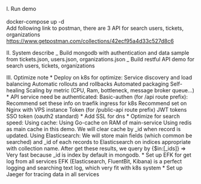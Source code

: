 I. Run demo<br/><br/>
    docker-compose up -d<br/>
    Add following link to postman, there are 3 API for search users, tickets, organizations<br/>
    https://www.getpostman.com/collections/42ecf95a4d33c527d8c6

II. System describe
    _ Build mongodb with authentication and data sample from tickets.json, users.json, organizations.json
    _ Build restful API demo for search users, tickets, organizations

III. Optimize note
    * Deploy on k8s for optimize: 
        Service discovery and load balancing
        Automatic rollouts and rollbacks
        Automated packaging
        Self-healing
        Scaling by metric (CPU, Ram, bottleneck, message broker queue...)
    * API service need be authenticated: 
        Basic-authen (for /api route prefix): 
            Recommend set these info on traefik ingress for k8s
            Recommend set on Nginx with VPS instance
        Token (for /public-api route prefix)
            JWT tokens
            SSO token (oauth2 standard)
    * Add SSL for dns
    * Optimize for search speed: 
        Using cache:
            Using Go-cache on RAM of main-service
            Using redis as main cache in this demo. We will clear cache by _id when record is updated.
        Using Elasticsearch: We will store main fields (which common be searched) and _id of each records to Elasticsearch on indices appropriate with collection name. After get these results, we query by {$in:[_ids]} => Very fast because _id is index by default in mongodb.
    * Set up EFK for get log from all services
        EFK (Elasticsearch, FluentBit, Kibana) is a perfect logging and searching text log, which very fit with k8s system
    * Set up Jaeger for tracing data in all services

